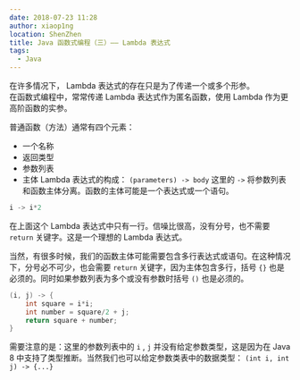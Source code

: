 ```yaml
---
date: 2018-07-23 11:28
author: xiaop1ng
location: ShenZhen
title: Java 函数式编程（三）—— Lambda 表达式
tags:
  - Java
---
```



在许多情况下， Lambda 表达式的存在只是为了传递一个或多个形参。   
在函数式编程中，常常传递 Lambda 表达式作为匿名函数，使用 Lambda 作为更高阶函数的实参。

普通函数（方法）通常有四个元素：

  
* 一个名称 
* 返回类型 
* 参数列表 
* 主体  Lambda 表达式的构成：  `(parameters) -> body`  这里的  `->`  将参数列表和函数主体分离。函数的主体可能是一个表达式或一个语句。

 
```java
i -> i*2
```
 在上面这个 Lambda 表达式中只有一行。信噪比很高，没有分号，也不需要 `return` 关键字。这是一个理想的 Lambda 表达式。

 当然，有很多时候，我们的函数主体可能需要包含多行表达式或语句。在这种情况下，分号必不可少，也会需要 `return` 关键字，因为主体包含多行，括号  `{}`  也是必须的。同时如果参数列表为多个或没有参数时括号  `()`  也是必须的。

 
```java
(i, j) -> {
    int square = i*i;
    int number = square/2 + j;
    return square + number;
}
```

需要注意的是：这里的参数列表中的  `i` ,  `j`  并没有给定参数类型，这是因为在 Java 8 中支持了类型推断。当然我们也可以给定参数类表中的数据类型： `(int i, int j) -> {...}`  

   